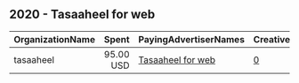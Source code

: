 ## 2020 - Tasaaheel for web 
|OrganizationName|Spent|PayingAdvertiserNames|CreativeUrls|Impressions|Genders|AgeBrackets|CountryCodes|BillingAddresses|CandidateBallotInformation|
|:---|---:|:---|:---|---:|:---|:---|:---|:---|:---|
|tasaaheel|95.00 USD|[Tasaaheel for web](2020/Tasaaheel_for_web.md)|[0](https://www.snap.com/political-ads/asset/782c898ec0ba81f2f999d6a8e1ebff8075b3224a6fad71007638db7060cee6ad?mediaType=mp4)|102,671||20+|kuwait|"21 H 2ND ST,SHMADI,12313,KW"||
